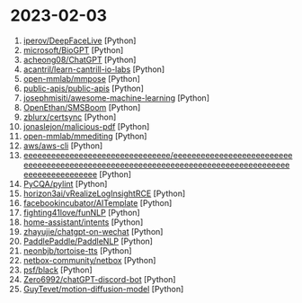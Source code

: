 # 2023-02-03

1. [iperov/DeepFaceLive](https://github.com/iperov/DeepFaceLive "Real-time face swap for PC streaming or video calls") [Python]
2. [microsoft/BioGPT](https://github.com/microsoft/BioGPT "") [Python]
3. [acheong08/ChatGPT](https://github.com/acheong08/ChatGPT "Reverse engineered ChatGPT API. Uses official model same as the website.") [Python]
4. [acantril/learn-cantrill-io-labs](https://github.com/acantril/learn-cantrill-io-labs "Standard and Advanced Demos for learn.cantrill.io courses") [Python]
5. [open-mmlab/mmpose](https://github.com/open-mmlab/mmpose "OpenMMLab Pose Estimation Toolbox and Benchmark.") [Python]
6. [public-apis/public-apis](https://github.com/public-apis/public-apis "A collective list of free APIs") [Python]
7. [josephmisiti/awesome-machine-learning](https://github.com/josephmisiti/awesome-machine-learning "A curated list of awesome Machine Learning frameworks, libraries and software.") [Python]
8. [OpenEthan/SMSBoom](https://github.com/OpenEthan/SMSBoom "短信轰炸/短信测压/ | 一个健壮免费的python短信轰炸程序，专门炸坏蛋蛋，百万接口，多线程全自动添加有效接口，支持异步协程百万并发，全免费的短信轰炸工具！！hongkonger开发全网首发！！") [Python]
9. [zblurx/certsync](https://github.com/zblurx/certsync "Dump NTDS with golden certificates and UnPAC the hash") [Python]
10. [jonaslejon/malicious-pdf](https://github.com/jonaslejon/malicious-pdf "💀 Generate a bunch of malicious pdf files with phone-home functionality. Can be used with Burp Collaborator or Interact.sh") [Python]
11. [open-mmlab/mmediting](https://github.com/open-mmlab/mmediting "OpenMMLab Image and Video Restoration, Editing and Generation Toolbox") [Python]
12. [aws/aws-cli](https://github.com/aws/aws-cli "Universal Command Line Interface for Amazon Web Services") [Python]
13. [eeeeeeeeeeeeeeeeeeeeeeeeeeeeeeee/eeeeeeeeeeeeeeeeeeeeeeeeeeeeeeeeeeeeeeeeeeeeeeeeeeeeeeeeeeeeeeeeeeeeeeeeeeeeeeeeeeeeeeeeeeeeeeeeeeee](https://github.com/eeeeeeeeeeeeeeeeeeeeeeeeeeeeeeee/eeeeeeeeeeeeeeeeeeeeeeeeeeeeeeeeeeeeeeeeeeeeeeeeeeeeeeeeeeeeeeeeeeeeeeeeeeeeeeeeeeeeeeeeeeeeeeeeeeee "eeeeeeeeeeeeeeeeeeeeeeeeeeeeeeeeeeeeeeeeeeeeeeeeeeeeeeeeeeeeeeeeeeeee") [Python]
14. [PyCQA/pylint](https://github.com/PyCQA/pylint "It's not just a linter that annoys you!") [Python]
15. [horizon3ai/vRealizeLogInsightRCE](https://github.com/horizon3ai/vRealizeLogInsightRCE "POC for RCE using vulnerabilities described in VMSA-2023-0001") [Python]
16. [facebookincubator/AITemplate](https://github.com/facebookincubator/AITemplate "AITemplate is a Python framework which renders neural network into high performance CUDA/HIP C++ code. Specialized for FP16 TensorCore (NVIDIA GPU) and MatrixCore (AMD GPU) inference.") [Python]
17. [fighting41love/funNLP](https://github.com/fighting41love/funNLP "中英文敏感词、语言检测、中外手机/电话归属地/运营商查询、名字推断性别、手机号抽取、身份证抽取、邮箱抽取、中日文人名库、中文缩写库、拆字词典、词汇情感值、停用词、反动词表、暴恐词表、繁简体转换、英文模拟中文发音、汪峰歌词生成器、职业名称词库、同义词库、反义词库、否定词库、汽车品牌词库、汽车零件词库、连续英文切割、各种中文词向量、公司名字大全、古诗词库、IT词库、财经词库、成语词库、地名词库、历史名人词库、诗词词库、医学词库、饮食词库、法律词库、汽车词库、动物词库、中文聊天语料、中文谣言数据、百度中文问答数据集、句子相似度匹配算法集合、bert资源、文本生成&摘要相关工具、cocoNLP信息抽取工具、国内电话号码正则匹配、清华大学XLORE:中英文跨语言百科知识图谱、清华大学人工智能技术…") [Python]
18. [home-assistant/intents](https://github.com/home-assistant/intents "Intents to be used with Home Assistant") [Python]
19. [zhayujie/chatgpt-on-wechat](https://github.com/zhayujie/chatgpt-on-wechat "使用ChatGPT搭建微信聊天机器人，基于OpenAI API和itchat实现。Wechat robot based on ChatGPT, which using OpenAI api and itchat library.") [Python]
20. [PaddlePaddle/PaddleNLP](https://github.com/PaddlePaddle/PaddleNLP "👑 Easy-to-use and powerful NLP library with 🤗 Awesome model zoo, supporting wide-range of NLP tasks from research to industrial applications, including 🗂Text Classification, 🔍 Neural Search, ❓ Question Answering, ℹ️ Information Extraction, 📄 Document Intelligence, 💌 Sentiment Analysis and 🖼 Diffusion AIGC system etc.") [Python]
21. [neonbjb/tortoise-tts](https://github.com/neonbjb/tortoise-tts "A multi-voice TTS system trained with an emphasis on quality") [Python]
22. [netbox-community/netbox](https://github.com/netbox-community/netbox "The premiere source of truth powering network automation. Open source under Apache 2. Public demo: https://demo.netbox.dev") [Python]
23. [psf/black](https://github.com/psf/black "The uncompromising Python code formatter") [Python]
24. [Zero6992/chatGPT-discord-bot](https://github.com/Zero6992/chatGPT-discord-bot "Integrate ChatGPT into your own discord bot") [Python]
25. [GuyTevet/motion-diffusion-model](https://github.com/GuyTevet/motion-diffusion-model "The official PyTorch implementation of the paper Human Motion Diffusion Model") [Python]
